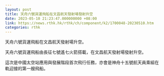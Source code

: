 ```yaml
---
layout: post
title: 天舟六號貨運飛船在文昌航天發射場發射升空
date: 2023-05-10 21:23:47.000000000 +08:00
link: https://news.rthk.hk/rthk/ch/component/k2/1700048-20230510.htm
categories: rthk
---
```


天舟六號貨運飛船在文昌航天發射場升空。

天舟六號貨運飛船由長征七號遙七火箭搭載，在文昌航天發射場發射升空。

這次是中國太空站應用與發展階段首次飛行任務，亦會是神舟十五號航天員乘組在軌迎接的第一艘飛船。
